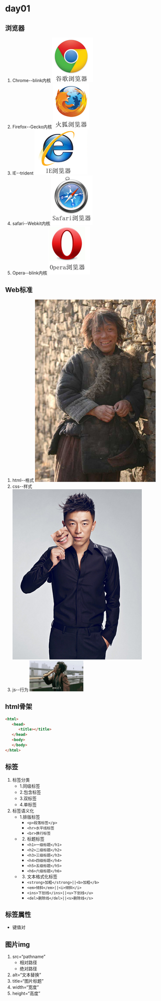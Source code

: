 # day01

## 浏览器

1. Chrome--blink内核
![Chrome](./media/Chrome.png)
1. Firefox--Gecko内核
![Firefox](./media/Firefox.png)
3. IE--trident
![IE](./media/IE.png)
4. safari--Webkit内核
![safari](./media/safari.png)
5. Opera--blink内核 
![Opera](./media/Opera.png)

## Web标准

1. html--格式
![格式](./media/hb1.png)
2. css--样式
![样式](./media/hb2.png)
3. js--行为
![行为](./media/hb3.jpg)

## html骨架

```html
<html>
   <head>
      <title></title>
   </head>
   <body>
   </body>
</html>
```

## 标签

1. 标签分类
   - 1.同级标签
   - 2.包含标签
   - 3.双标签
   - 4.单标签
2. 标签语义化
   - 1.排版标签
      - ```<p>段落标签</p>```
      - ```<hr>水平线标签```
      - ```<br>换行标签```
   - 2. 标题标签
      - ```<h1>一级标题</h1>```
      - ```<h2>二级标题</h2>```
      - ```<h3>三级标题</h3>```
      - ```<h4>四级标题</h4>```
      - ```<h5>五级标题</h5>```
      - ```<h6>六级标题</h6>```
   - 3. 文本格式化标签
      - ```<strong>加粗</strong>||<b>加粗</b>```
      - ```<em>倾斜</em>||<i>倾斜</i>```
      - ```<ins>下划线</ins>||<u>下划线</u>```
      - ```<del>删除线</del>||<s>删除线</s>```

## 标签属性

- 键值对

## 图片img

1. src=“pathname”
   - 相对路径
   - 绝对路径
2. alt=“文本替换”
3. title=“图片标题”
4. width=“宽度”
5. height=“高度”